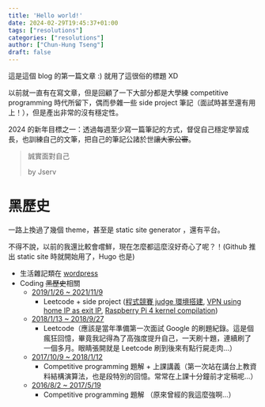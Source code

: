```yaml
---
title: 'Hello world!'
date: 2024-02-29T19:45:37+01:00
tags: ["resolutions"]
categories: ["resolutions"]
author: ["Chun-Hung Tseng"]
draft: false
---
```


這是這個 blog 的第一篇文章 :) 就用了這很俗的標題 XD

以前就一直有在寫文章，但是回顧了一下大部分都是大學練 competitive programming 時代所留下，偶而參雜一些 side project 筆記（面試時甚至還有用上！），但是產出非常的沒有穩定性。

2024 的新年目標之一：透過每週至少寫一篇筆記的方式，督促自己穩定學習成長，也訓練自己的文筆，把自己的筆記公諸於世~~讓大家公審~~。

> 誠實面對自己
> 
> by Jserv

# 黑歷史

一路上換過了幾個 theme，甚至是 static site generator ，還有平台。

不得不說，以前的我還比較會嚐鮮，現在怎麼都這麼沒好奇心了呢？！(Github 推出 static site 時就開始用了，Hugo 也是)

- 生活雜記類在 [wordpress](https://henrybear327.wordpress.com/)
- Coding ~~黑歷史~~相關
    - [2019/1/26 ~ 2021/11/9](https://henrybear327.github.io/blog/)
        - Leetcode + side project ([程式競賽 judge 環境搭建](https://henrybear327.github.io/blog/post/pineapple/judge/), [VPN using home IP as exit IP](https://henrybear327.github.io/blog/post/sideprojects/vpn-using-home-ip/), [Raspberry Pi 4 kernel compilation](https://henrybear327.github.io/blog/post/rpi/compile-kernel-for-raspberry-pi-4-from-source-tw/))
    - [2018/1/13 ~ 2018/9/27](https://henrybear327.github.io/blog1/post/)
        - Leetcode（應該是當年準備第一次面試 Google 的刷題紀錄。這是個瘋狂回憶，畢竟我記得為了高強度提升自己，一天刷十題，連續刷了一個多月。眼睛張開就是 Leetcode 刷到後來有點行屍走肉...）
    - [2017/10/9 ~ 2018/1/12](https://henrybear327.github.io/CodingNotes/)
        - Competitive programming 題解 + 上課講義（第一次站在講台上教資料結構演算法，也是段特別的回憶。常常在上課十分鐘前才定稿呢...）
    - [2016/8/2 ~ 2017/5/19](https://henrybear327.github.io/codingBlog/)
        - Competitive programming 題解 （原來曾經的我這麼強啊...）
